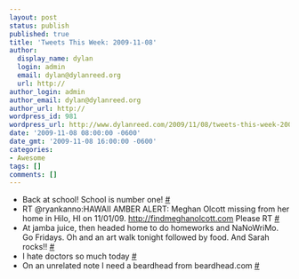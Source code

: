 ```yaml
---
layout: post
status: publish
published: true
title: 'Tweets This Week: 2009-11-08'
author:
  display_name: dylan
  login: admin
  email: dylan@dylanreed.org
  url: http://
author_login: admin
author_email: dylan@dylanreed.org
author_url: http://
wordpress_id: 981
wordpress_url: http://www.dylanreed.com/2009/11/08/tweets-this-week-2009-11-08/
date: '2009-11-08 08:00:00 -0600'
date_gmt: '2009-11-08 16:00:00 -0600'
categories:
- Awesome
tags: []
comments: []
---
```

<ul class="aktt_tweet_digest">
<li>Back at school! School is number one! <a href="http://twitter.com/awesomeguy/statuses/5364418118" class="aktt_tweet_time">#</a></li>
<li>RT @ryankanno:HAWAII AMBER ALERT: Meghan Olcott missing from her home in Hilo, HI on 11/01/09. <a href="http://findmeghanolcott.com" rel="nofollow">http://findmeghanolcott.com</a> Please RT <a href="http://twitter.com/awesomeguy/statuses/5424514192" class="aktt_tweet_time">#</a></li>
<li>At jamba juice, then headed home to do homeworks and NaNoWriMo. Go Fridays. Oh and an art walk tonight followed by food. And Sarah rocks!! <a href="http://twitter.com/awesomeguy/statuses/5485888701" class="aktt_tweet_time">#</a></li>
<li>I hate doctors so much today <a href="http://twitter.com/awesomeguy/statuses/5517305150" class="aktt_tweet_time">#</a></li>
<li>On an unrelated note I need a beardhead from beardhead.com <a href="http://twitter.com/awesomeguy/statuses/5520139260" class="aktt_tweet_time">#</a></li><br />
</ul></p>
